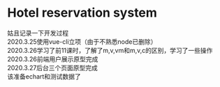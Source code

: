# Hotel reservation system

姑且记录一下开发过程<br>
2020.3.25使用vue-cli立项（由于不熟悉node已删除）<br>
2020.3.26学习了前11课时，了解了m,v,vm和m,v,c的区别，学习了一些操作<br>
2020.3.26前端用户展示原型完成<br>
2020.3.27后台三个页面原型完成<br>
该准备echart和测试数据了<br>